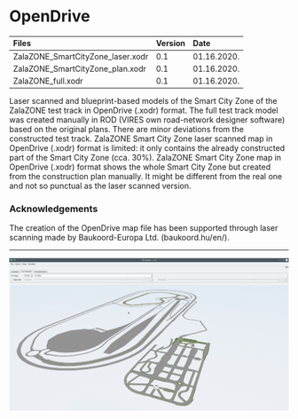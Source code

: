 ﻿# OpenDrive

| Files  | Version  | Date |
| :------------ |:---------------|:-----|
| ZalaZONE_SmartCityZone_laser.xodr     | 0.1 | 01.16.2020. |
| ZalaZONE_SmartCityZone_plan.xodr     | 0.1 | 01.16.2020. |
| ZalaZONE_full.xodr     | 0.1 | 01.16.2020. |

Laser scanned and blueprint-based models of the Smart City Zone of the ZalaZONE test track in OpenDrive (.xodr) format. The full test track model was created manually in ROD (VIRES own road-network designer software) based on the original plans. There are minor deviations from the constructed test track.
ZalaZONE Smart City Zone laser scanned map in OpenDrive (.xodr) format is limited: it only contains the already constructed part of the Smart City Zone (cca. 30%).
ZalaZONE Smart City Zone map in OpenDrive (.xodr) format shows the whole Smart City Zone but created from the construction plan manually. It might be different from the real one and not so punctual as the laser scanned version.

### Acknowledgements
The creation of the OpenDrive map file has been supported through laser scanning made by Baukoord-Europa Ltd. (baukoord.hu/en/).

***

![](https://github.com/BMEAutomatedDrive/ZalaZONE-automotive-proving-ground-virtual-simulation-models/blob/master/OpenDrive/Pictures/ZALAZONE02.png)
